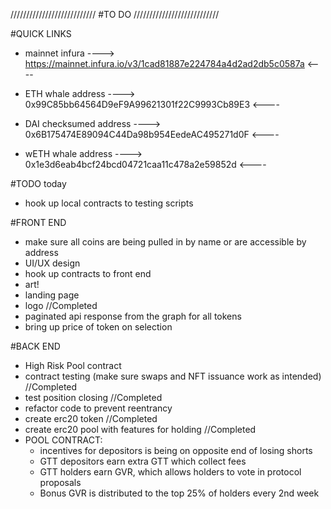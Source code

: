///////////////////////////
#TO DO
///////////////////////////

#QUICK LINKS
- mainnet infura
----> https://mainnet.infura.io/v3/1cad81887e224784a4d2ad2db5c0587a <----

- ETH whale address
----> 0x99C85bb64564D9eF9A99621301f22C9993Cb89E3 <----

- DAI checksumed address
----> 0x6B175474E89094C44Da98b954EedeAC495271d0F <----

- wETH whale address
----> 0x1e3d6eab4bcf24bcd04721caa11c478a2e59852d  <----

#TODO today
- hook up local contracts to testing scripts



#FRONT END
- make sure all coins are being pulled in by name or are accessible by address
- UI/UX design
- hook up contracts to front end
- art!
- landing page
- logo //Completed
- paginated api response from the graph for all tokens
- bring up price of token on selection 




#BACK END
- High Risk Pool contract
- contract testing (make sure swaps and NFT issuance work as intended) //Completed
- test position closing //Completed
- refactor code to prevent reentrancy
- create erc20 token //Completed
- create erc20 pool with features for holding //Completed
- POOL CONTRACT:
    - incentives for depositors is being on opposite end of losing shorts
    - GTT depositors earn extra GTT which collect fees  
    - GTT holders earn GVR, which allows holders to vote in protocol proposals  
    - Bonus GVR is distributed to the top 25% of holders every 2nd week
